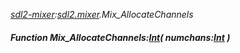 _[sdl2-mixer](../../modules/sdl2-mixer/sdl2-mixer-module.md):[sdl2.mixer](../../modules/sdl2/sdl2-mixer.md).Mix\_AllocateChannels_
##### Function Mix\_AllocateChannels:[Int](../../modules/wonkey/wonkey-types-int.md)( numchans:[Int](../../modules/wonkey/wonkey-types-int.md) )
